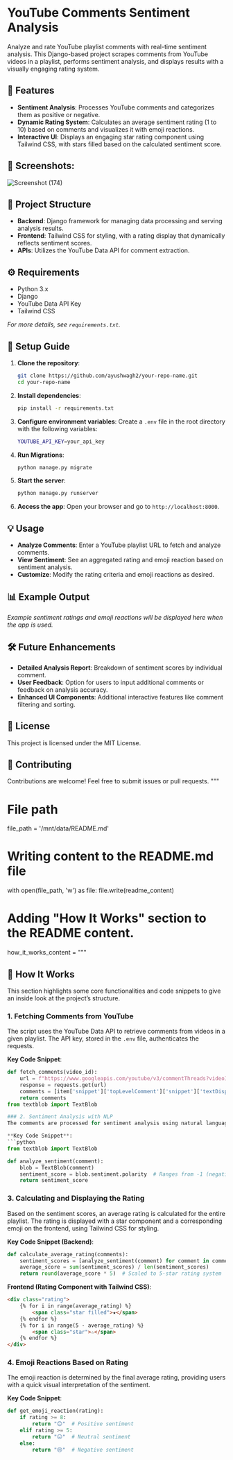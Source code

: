   
# YouTube Comments Sentiment Analysis

Analyze and rate YouTube playlist comments with real-time sentiment analysis. This Django-based project scrapes comments from YouTube videos in a playlist, performs sentiment analysis, and displays results with a visually engaging rating system.

## 📌 Features
- **Sentiment Analysis**: Processes YouTube comments and categorizes them as positive or negative.
- **Dynamic Rating System**: Calculates an average sentiment rating (1 to 10) based on comments and visualizes it with emoji reactions.
- **Interactive UI**: Displays an engaging star rating component using Tailwind CSS, with stars filled based on the calculated sentiment score.

## 📌 Screenshots:
![Screenshot (174)](https://github.com/user-attachments/assets/14360c59-0523-41ad-a056-c290c456a6d6)


## 📁 Project Structure
- **Backend**: Django framework for managing data processing and serving analysis results.
- **Frontend**: Tailwind CSS for styling, with a rating display that dynamically reflects sentiment scores.
- **APIs**: Utilizes the YouTube Data API for comment extraction.

## ⚙️ Requirements
- Python 3.x
- Django
- YouTube Data API Key
- Tailwind CSS

*For more details, see `requirements.txt`.*

## 🚀 Setup Guide

1. **Clone the repository**:
    ```bash
    git clone https://github.com/ayushwagh2/your-repo-name.git
    cd your-repo-name
    ```

2. **Install dependencies**:
    ```bash
    pip install -r requirements.txt
    ```

3. **Configure environment variables**:
    Create a `.env` file in the root directory with the following variables:
    ```bash
    YOUTUBE_API_KEY=your_api_key
    ```

4. **Run Migrations**:
    ```bash
    python manage.py migrate
    ```

5. **Start the server**:
    ```bash
    python manage.py runserver
    ```

6. **Access the app**:
   Open your browser and go to `http://localhost:8000`.

## 💡 Usage
- **Analyze Comments**: Enter a YouTube playlist URL to fetch and analyze comments.
- **View Sentiment**: See an aggregated rating and emoji reaction based on sentiment analysis.
- **Customize**: Modify the rating criteria and emoji reactions as desired.

## 📊 Example Output
*Example sentiment ratings and emoji reactions will be displayed here when the app is used.*

## 🛠 Future Enhancements
- **Detailed Analysis Report**: Breakdown of sentiment scores by individual comment.
- **User Feedback**: Option for users to input additional comments or feedback on analysis accuracy.
- **Enhanced UI Components**: Additional interactive features like comment filtering and sorting.

## 📝 License
This project is licensed under the MIT License.

## 🤝 Contributing
Contributions are welcome! Feel free to submit issues or pull requests.
"""

# File path
file_path = '/mnt/data/README.md'

# Writing content to the README.md file
with open(file_path, 'w') as file:
    file.write(readme_content)

# Adding "How It Works" section to the README content.

how_it_works_content = """
## 🧩 How It Works
This section highlights some core functionalities and code snippets to give an inside look at the project’s structure.

### 1. Fetching Comments from YouTube
The script uses the YouTube Data API to retrieve comments from videos in a given playlist. The API key, stored in the `.env` file, authenticates the requests.

**Key Code Snippet**:
```python
def fetch_comments(video_id):
    url = f"https://www.googleapis.com/youtube/v3/commentThreads?videoId={video_id}&key={API_KEY}&part=snippet&maxResults=100"
    response = requests.get(url)
    comments = [item['snippet']['topLevelComment']['snippet']['textDisplay'] for item in response.json().get('items', [])]
    return comments
from textblob import TextBlob

### 2. Sentiment Analysis with NLP
The comments are processed for sentiment analysis using natural language processing techniques (e.g., TextBlob or NLTK). Each comment receives a sentiment score, which is then averaged to calculate the overall rating.

**Key Code Snippet**:
```python
from textblob import TextBlob

def analyze_sentiment(comment):
    blob = TextBlob(comment)
    sentiment_score = blob.sentiment.polarity  # Ranges from -1 (negative) to 1 (positive)
    return sentiment_score
```

### 3. Calculating and Displaying the Rating
Based on the sentiment scores, an average rating is calculated for the entire playlist. The rating is displayed with a star component and a corresponding emoji on the frontend, using Tailwind CSS for styling.

**Key Code Snippet (Backend)**:
```python
def calculate_average_rating(comments):
    sentiment_scores = [analyze_sentiment(comment) for comment in comments]
    average_score = sum(sentiment_scores) / len(sentiment_scores)
    return round(average_score * 5)  # Scaled to 5-star rating system
```

**Frontend (Rating Component with Tailwind CSS)**:
```html
<div class="rating">
    {% for i in range(average_rating) %}
        <span class="star filled">★</span>
    {% endfor %}
    {% for i in range(5 - average_rating) %}
        <span class="star">☆</span>
    {% endfor %}
</div>
```

### 4. Emoji Reactions Based on Rating
The emoji reaction is determined by the final average rating, providing users with a quick visual interpretation of the sentiment.

**Key Code Snippet**:
```python
def get_emoji_reaction(rating):
    if rating >= 8:
        return "😊"  # Positive sentiment
    elif rating >= 5:
        return "😐"  # Neutral sentiment
    else:
        return "😢"  # Negative sentiment
```
